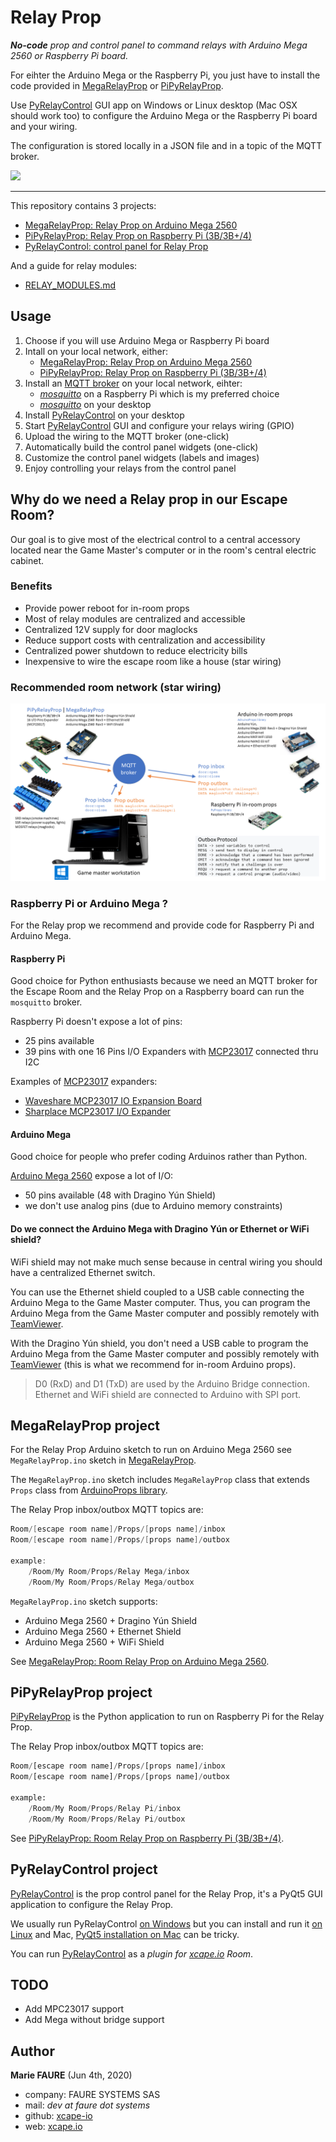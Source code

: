 # Relay Prop
*__No-code__ prop and control panel to command relays with Arduino Mega 2560 or Raspberry Pi board.*

For eihter the Arduino Mega or the Raspberry Pi, you just have to install the code provided in [MegaRelayProp](./MegaRelayProp) or [PiPyRelayProp](./PiPyRelayProp).

Use [PyRelayControl](./PyRelayControl) GUI app on Windows or Linux desktop (Mac OSX should work too) to configure the Arduino Mega or the Raspberry Pi board and your wiring.

The configuration is stored locally in a JSON file and in a topic of the MQTT broker.

![](https://github.com/xcape-io/relayprop/blob/master/docs/screenshots/overview.png?raw=true)

<hr>

This repository contains 3 projects:
* [MegaRelayProp: Relay Prop on Arduino Mega 2560](./MegaRelayProp)
* [PiPyRelayProp: Relay Prop on Raspberry Pi (3B/3B+/4)](./PiPyRelayProp)
* [PyRelayControl: control panel for Relay Prop](./PyRelayControl)

And a guide for relay modules:
* [RELAY_MODULES.md](./RELAY_MODULES.md)


## Usage

1. Choose if you will use Arduino Mega or Raspberry Pi board
2. Intall on your local network, either:
    * [MegaRelayProp: Relay Prop on Arduino Mega 2560](./MegaRelayProp)
    * [PiPyRelayProp: Relay Prop on Raspberry Pi (3B/3B+/4)](./PiPyRelayProp)
3. Install an <a href="https://xcape.io/public/documentation/en/room/MQTTserver.html" target="_blank">MQTT broker</a> on your local network, eihter:
    * _<a href="https://mosquitto.org/download/" target="_blank">mosquitto</a>_ on a Raspberry Pi which is my preferred choice
    * _<a href="https://mosquitto.org/download/" target="_blank">mosquitto</a>_ on your desktop
4. Install [PyRelayControl](./PyRelayControl) on your desktop
5. Start [PyRelayControl](./PyRelayControl) GUI and configure your relays wiring (GPIO)
6. Upload the wiring to the MQTT broker (one-click)
7. Automatically build the control panel widgets (one-click)
8. Customize the control panel widgets (labels and images)
9. Enjoy controlling your relays from the control panel



## Why do we need a Relay prop in our Escape Room?
Our goal is to give most of the electrical control to a central accessory located near the Game Master's computer or in the room's central electric cabinet.

### Benefits
* Provide power reboot for in-room props
* Most of relay modules are centralized and accessible
* Centralized 12V supply for door maglocks
* Reduce support costs with centralization and accessibility
* Centralized power shutdown to reduce electricity bills
* Inexpensive to wire the escape room like a house (star wiring)


### Recommended room network (star wiring)
![Room network](docs/room-network.png)

### Raspberry Pi or Arduino Mega ?
For the Relay prop we recommend and provide code for Raspberry Pi and Arduino Mega.

#### Raspberry Pi 
Good choice for Python enthusiasts because we need an MQTT broker for the Escape Room and the Relay Prop on a Raspberry board can run the `mosquitto` broker.

Raspberry Pi doesn't expose a lot of pins:
* 25 pins available
* 39 pins with one 16 Pins I/O Expanders with <a href="https://www.microchip.com/wwwproducts/en/MCP23017" target="_blank">MCP23017</a> connected thru I2C

Examples of <a href="https://www.microchip.com/wwwproducts/en/MCP23017" target="_blank">MCP23017</a> expanders:
* <a href="https://www.waveshare.com/wiki/MCP23017_IO_Expansion_Board" target="_blank">Waveshare MCP23017 IO Expansion Board</a>
* <a href="https://www.amazon.fr/gp/product/B07GFQY5DW" target="_blank">Sharplace MCP23017 I/O Expander</a>

#### Arduino Mega
Good choice for people who prefer coding Arduinos rather than Python.

<a href="https://store.arduino.cc/arduino-mega-2560-rev3" target="_blank">Arduino Mega 2560</a> expose a lot of I/O: 
* 50 pins available (48 with Dragino Yún Shield)
* we don't use analog pins (due to Arduino memory constraints)

#### Do we connect the Arduino Mega with Dragino Yún or Ethernet or WiFi shield?
WiFi shield may not make much sense because in central wiring you should have a centralized Ethernet switch.

You can use the Ethernet shield coupled to a USB cable connecting the Arduino Mega to the Game Master computer. Thus, you can program the Arduino Mega from the Game Master computer and possibly remotely with <a href="https://www.teamviewer.com/" target="_blank">TeamViewer</a>.

With the Dragino Yún shield, you don't need a USB cable to program the Arduino Mega from the Game Master computer and possibly remotely with <a href="https://www.teamviewer.com/" target="_blank">TeamViewer</a> (this is what we recommend for in-room Arduino props).

> D0 (RxD) and D1 (TxD) are used by the Arduino Bridge connection.
> Ethernet and WiFi shield are connected to Arduino with SPI port.


## MegaRelayProp project
For the Relay Prop Arduino sketch to run on Arduino Mega 2560 see `MegaRelayProp.ino` sketch in [MegaRelayProp](./MegaRelayProp).

The `MegaRelayProp.ino` sketch includes `MegaRelayProp` class that extends `Props` class from <a href="https://github.com/xcape-io/ArduinoProps" target="_blank">ArduinoProps library</a>.

The Relay Prop inbox/outbox MQTT topics are:
```csharp
Room/[escape room name]/Props/[props name]/inbox
Room/[escape room name]/Props/[props name]/outbox

example:
    /Room/My Room/Props/Relay Mega/inbox
    /Room/My Room/Props/Relay Mega/outbox
```

`MegaRelayProp.ino` sketch supports:
* Arduino Mega 2560 + Dragino Yún Shield
* Arduino Mega 2560 + Ethernet Shield
* Arduino Mega 2560 + WiFi Shield

See [MegaRelayProp: Room Relay Prop on Arduino Mega 2560](./MegaRelayProp).


## PiPyRelayProp project
[PiPyRelayProp](./PiPyRelayProp) is the Python application to run on Raspberry Pi for the Relay Prop.

The Relay Prop inbox/outbox MQTT topics are:
```python
Room/[escape room name]/Props/[props name]/inbox
Room/[escape room name]/Props/[props name]/outbox

example:
    /Room/My Room/Props/Relay Pi/inbox
    /Room/My Room/Props/Relay Pi/outbox
```

See [PiPyRelayProp: Room Relay Prop on Raspberry Pi (3B/3B+/4)](./PiPyRelayProp).


## PyRelayControl project
[PyRelayControl](./PyRelayControl) is the prop control panel for the Relay Prop, it's a PyQt5 GUI application to configure the Relay Prop.

We usually run PyRelayControl <a href="./PyRelayControl#installation-on-windows" target="_blank">on Windows</a> but you can install and run it <a href="https://www.learnpyqt.com/installation/installation-linux/" target="_blank">on Linux</a> and Mac, <a href="https://www.learnpyqt.com/installation/installation-mac/" target="_blank">PyQt5 installation on Mac</a> can be tricky.

You can run [PyRelayControl](./PyRelayControl) as a *plugin for <a href="https://xcape.io/" target="_blank">xcape.io</a> Room*.


## TODO
* Add MPC23017 support
* Add Mega without bridge support


## Author

**Marie FAURE** (Jun 4th, 2020)
* company: FAURE SYSTEMS SAS
* mail: *dev at faure dot systems*
* github: <a href="https://github.com/xcape-io?tab=repositories" target="_blank">xcape-io</a>
* web: <a href="https://xcape.io/" target="_blank">xcape.io</a>